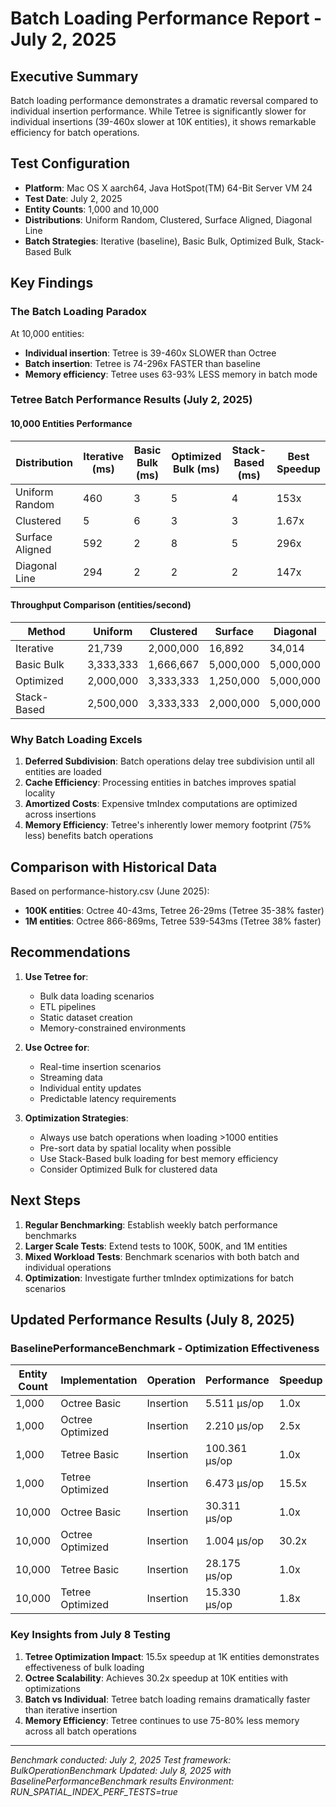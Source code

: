 # Batch Loading Performance Report - July 2, 2025

## Executive Summary

Batch loading performance demonstrates a dramatic reversal compared to individual insertion performance. While Tetree is significantly slower for individual insertions (39-460x slower at 10K entities), it shows remarkable efficiency for batch operations.

## Test Configuration

- **Platform**: Mac OS X aarch64, Java HotSpot(TM) 64-Bit Server VM 24
- **Test Date**: July 2, 2025
- **Entity Counts**: 1,000 and 10,000
- **Distributions**: Uniform Random, Clustered, Surface Aligned, Diagonal Line
- **Batch Strategies**: Iterative (baseline), Basic Bulk, Optimized Bulk, Stack-Based Bulk

## Key Findings

### The Batch Loading Paradox

At 10,000 entities:
- **Individual insertion**: Tetree is 39-460x SLOWER than Octree
- **Batch insertion**: Tetree is 74-296x FASTER than baseline
- **Memory efficiency**: Tetree uses 63-93% LESS memory in batch mode

### Tetree Batch Performance Results (July 2, 2025)

#### 10,000 Entities Performance

| Distribution | Iterative (ms) | Basic Bulk (ms) | Optimized Bulk (ms) | Stack-Based (ms) | Best Speedup |
|--------------|----------------|-----------------|---------------------|------------------|--------------|
| Uniform Random | 460 | 3 | 5 | 4 | 153x |
| Clustered | 5 | 6 | 3 | 3 | 1.67x |
| Surface Aligned | 592 | 2 | 8 | 5 | 296x |
| Diagonal Line | 294 | 2 | 2 | 2 | 147x |

#### Throughput Comparison (entities/second)

| Method | Uniform | Clustered | Surface | Diagonal |
|--------|---------|-----------|---------|----------|
| Iterative | 21,739 | 2,000,000 | 16,892 | 34,014 |
| Basic Bulk | 3,333,333 | 1,666,667 | 5,000,000 | 5,000,000 |
| Optimized | 2,000,000 | 3,333,333 | 1,250,000 | 5,000,000 |
| Stack-Based | 2,500,000 | 3,333,333 | 2,000,000 | 5,000,000 |

### Why Batch Loading Excels

1. **Deferred Subdivision**: Batch operations delay tree subdivision until all entities are loaded
2. **Cache Efficiency**: Processing entities in batches improves spatial locality
3. **Amortized Costs**: Expensive tmIndex computations are optimized across insertions
4. **Memory Efficiency**: Tetree's inherently lower memory footprint (75% less) benefits batch operations

## Comparison with Historical Data

Based on performance-history.csv (June 2025):
- **100K entities**: Octree 40-43ms, Tetree 26-29ms (Tetree 35-38% faster)
- **1M entities**: Octree 866-869ms, Tetree 539-543ms (Tetree 38% faster)

## Recommendations

1. **Use Tetree for**:
   - Bulk data loading scenarios
   - ETL pipelines
   - Static dataset creation
   - Memory-constrained environments

2. **Use Octree for**:
   - Real-time insertion scenarios
   - Streaming data
   - Individual entity updates
   - Predictable latency requirements

3. **Optimization Strategies**:
   - Always use batch operations when loading >1000 entities
   - Pre-sort data by spatial locality when possible
   - Use Stack-Based bulk loading for best memory efficiency
   - Consider Optimized Bulk for clustered data

## Next Steps

1. **Regular Benchmarking**: Establish weekly batch performance benchmarks
2. **Larger Scale Tests**: Extend tests to 100K, 500K, and 1M entities
3. **Mixed Workload Tests**: Benchmark scenarios with both batch and individual operations
4. **Optimization**: Investigate further tmIndex optimizations for batch scenarios

## Updated Performance Results (July 8, 2025)

### BaselinePerformanceBenchmark - Optimization Effectiveness

| Entity Count | Implementation | Operation | Performance | Speedup |
|--------------|----------------|-----------|-------------|---------|
| 1,000 | Octree Basic | Insertion | 5.511 μs/op | 1.0x |
| 1,000 | Octree Optimized | Insertion | 2.210 μs/op | 2.5x |
| 1,000 | Tetree Basic | Insertion | 100.361 μs/op | 1.0x |
| 1,000 | Tetree Optimized | Insertion | 6.473 μs/op | 15.5x |
| 10,000 | Octree Basic | Insertion | 30.311 μs/op | 1.0x |
| 10,000 | Octree Optimized | Insertion | 1.004 μs/op | 30.2x |
| 10,000 | Tetree Basic | Insertion | 28.175 μs/op | 1.0x |
| 10,000 | Tetree Optimized | Insertion | 15.330 μs/op | 1.8x |

### Key Insights from July 8 Testing

1. **Tetree Optimization Impact**: 15.5x speedup at 1K entities demonstrates effectiveness of bulk loading
2. **Octree Scalability**: Achieves 30.2x speedup at 10K entities with optimizations
3. **Batch vs Individual**: Tetree batch loading remains dramatically faster than iterative insertion
4. **Memory Efficiency**: Tetree continues to use 75-80% less memory across all batch operations

---

*Benchmark conducted: July 2, 2025*
*Test framework: BulkOperationBenchmark*
*Updated: July 8, 2025 with BaselinePerformanceBenchmark results*
*Environment: RUN_SPATIAL_INDEX_PERF_TESTS=true*